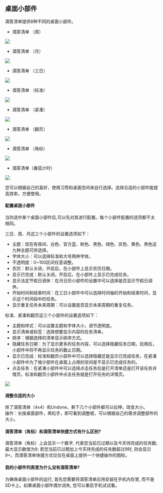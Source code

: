 ## 桌面小部件

滴答清单提供8种不同的桌面小部件。

* 滴答清单 （周）

![](../images/android/widget%201.png)

* 滴答清单 （月）

![](../images/android/widget%202.png)

* 滴答清单 （三日）

![](../images/android/widget%207.png)

* 滴答清单 （标准）

![](../images/android/widget%203.png)

* 滴答清单 （紧凑）

![](../images/android/widget%204.png)

* 滴答清单 （翻页）

![](../images/android/widget%205.png)

* 滴答清单 （角标）

![](../images/android/widget%206.png)

* 滴答清单（番茄计时）

![](../images/android/d0567634gy1foxanvv58ij21kw18iaxm.jpg)

您可以根据自己的喜好，使用习惯和桌面空间来自行选择。选择合适的小部件能提高效率，方便使用。

#### 配置桌面小部件

当你选中某个桌面小部件后,可以先对其进行配置。每个小部件配置的选项都不太相同。

三日、周、月这三个小部件的设置选项如下：

* 主题：现在有夜间、白色、官方蓝、粉色、黑色、绿色、灰色、黄色、黑色这九种主题可供选择。
* 字体大小：可以选择标准和大号两种字体。
* 不透明度：0~100区间任意调整。
* 农历：默认关闭，开启后，在小部件上显示农历日期。
* 显示已完成：默认关闭，开启后，在小部件上显示已完成任务。
* 显示法定节假日调休：在月日历小部件的设置中可以选择是否显示节假日调休。
* 开始时间和结束时间：在三日小部件中可以选择时间轴的开始和结束时间，显示这个时间段中的任务。
* 显示重复任务未来周期：可以设置是否显示未来周期的重复任务。

标准、紧凑和翻页这三个小部件的设置选项如下：

* 主题和样式：可以设置主题和字体大小，调节透明度。
* 显示清单或标签：选择想要显示内容的任务清单。
* 排序：根据选择的清单显示排序方式。
* 隐藏任务日期：为了显示更多的任务内容，可以选择隐藏任务日期，启用后，小部件中将不再显示任务的截止日期。
* 显示已完成：标准和翻页小部件中可以选择隐藏还是显示已完成任务，在紧凑小部件中为了缩少部件在桌面上占用的空间是不显示已完成任务的。
* 点击任务：在紧凑小部件中可以选择点击任务后是打开清单还是打开该任务详情页，标准和翻页小部件中点击任务就是打开任务的详情页。

![](../images/android/widget%20setting.png)

#### 调整合适的大小

除了滴答清单（4x4）和Undone，剩下几个小部件都可以拉伸，改变大小。 <br>操作：长按桌面部件，再松手，即可看到调整框，可以根据自己的需求调整部件的大小。

#### 滴答清单（角标）和滴答清单快捷方式有什么区别?

滴答清单（角标）上会显示一个数字, 代表您当前已过期以及今天待完成的任务数; 最大显示数值为9; 若您当前已过期加上今天待完成的任务数超过9时, 则会显示9+。而滴答清单快捷方式仅仅在桌面上提供一个快捷操作的图标。

#### 我的小部件列表里为什么没有滴答清单?

为确保桌面小部件的运行, 首先您需要将滴答清单应用安装在手机内存里, 而不是SD卡上。如果桌面小部件偶尔消失, 您可以重启手机试试看。

